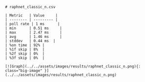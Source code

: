 
    # raphnet_classic_n.csv

    | Metric   | Value     |
    | -------- | --------- |
    | poll rate | 1 ms      |
    | min      | 0.51 ms     |
    | max      | 2.47 ms     |
    | avg      | 1.46 ms     |
    | stddev   | 0.44 ms  |
    | %on time | 92% |
    | %1f skip | 8%  |
    | %2f skip | 0%  |
    | %3f skip | 0%  |

    [![Graph](../../assets/images/results/raphnet_classic_n.png){: class="big-image" }](../../assets/images/results/raphnet_classic_n.png)

    